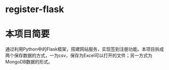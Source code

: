 # register-flask
# 本项目简要
通过利用Python中的Flask框架，搭建网站服务，实现签到注册功能。本项目拆成两个保存数据的方式，一为csv，保存为Excel可以打开的文件；另一方式为MongoDB数据的形式。
